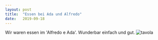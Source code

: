 ```yaml
---
layout: post
title:  "Essen bei Ada und Alfredo"
date:   2019-09-18
---
```

Wir waren essen im 'Alfredo e Ada'. Wunderbar einfach und gut.  ![tavola]({{baseurl}}/assets/img/20190918_alfredoeada.jpg)